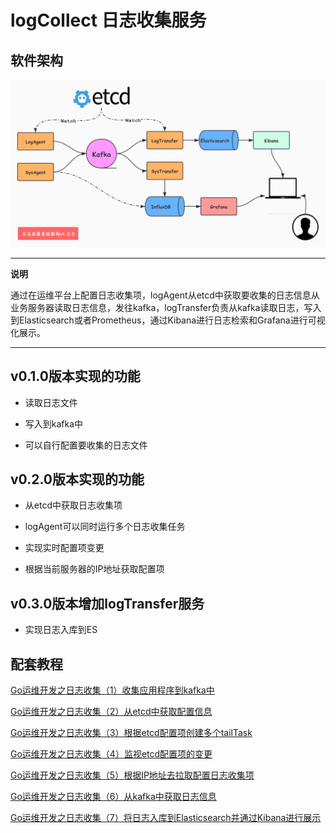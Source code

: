 # logCollect 日志收集服务

## 软件架构

![architecture](images/architecture.jpg)

---
**说明**

通过在运维平台上配置日志收集项，logAgent从etcd中获取要收集的日志信息从业务服务器读取日志信息，发往kafka，logTransfer负责从kafka读取日志，写入到Elasticsearch或者Prometheus，通过Kibana进行日志检索和Grafana进行可视化展示。

---

## v0.1.0版本实现的功能

- 读取日志文件

- 写入到kafka中

- 可以自行配置要收集的日志文件

## v0.2.0版本实现的功能

- 从etcd中获取日志收集项

- logAgent可以同时运行多个日志收集任务

- 实现实时配置项变更

- 根据当前服务器的IP地址获取配置项

## v0.3.0版本增加logTransfer服务

- 实现日志入库到ES

## 配套教程

[Go运维开发之日志收集（1）收集应用程序到kafka中](https://huangzhongde.cn/post/2020-03-03-golang_devops_logAgent_1_write_log_to_kafka/)

[Go运维开发之日志收集（2）从etcd中获取配置信息](https://huangzhongde.cn/post/2020-03-04-golang_devops_logAgent_2_get_config_from_etcd/)

[Go运维开发之日志收集（3）根据etcd配置项创建多个tailTask](https://huangzhongde.cn/post/2020-03-04-golang_devops_logAgent_3_get_config_from_etcd_create_tailtask/)

[Go运维开发之日志收集（4）监视etcd配置项的变更](https://huangzhongde.cn/post/2020-03-04-golang_devops_logAgent_4_watch_config_from_etcd/)

[Go运维开发之日志收集（5）根据IP地址去拉取配置日志收集项](https://huangzhongde.cn/post/2020-03-04-golang_devops_logAgent_5_get_conf_adapter_ipaddr/)

[Go运维开发之日志收集（6）从kafka中获取日志信息](https://huangzhongde.cn/post/2020-03-05-golang_devops_logAgent_6_get_data_from_kafka/)

[Go运维开发之日志收集（7）将日志入库到Elasticsearch并通过Kibana进行展示](https://huangzhongde.cn/post/2020-03-05-golang_devops_logAgent_7_write_to_es/)
